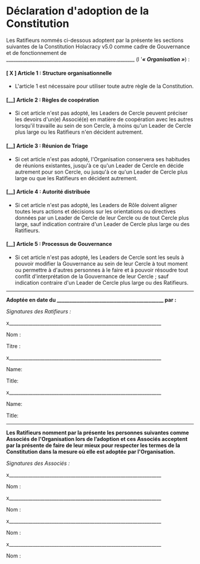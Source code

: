 Déclaration d'adoption de la Constitution
=================================

Les Ratifieurs nommés ci-dessous adoptent par la présente les sections suivantes de la Constitution Holacracy v5.0 comme cadre de Gouvernance et de fonctionnement de \_\_\_\_\_\_\_\_\_\_\_\_\_\_\_\_\_\_\_\_\_\_\_\_\_\_\_\_\_\_\_\_\_\_\_\_\_\_\_\_\_\_\_\_\_\_\_\_\_\_\_\_\_\_ (l '***« Organisation »***) :

#### [ X ] Article 1 : Structure organisationnelle

- L'article 1 est nécessaire pour utiliser toute autre règle de la Constitution.

#### [\_\_] Article 2 : Règles de coopération

- Si cet article n'est pas adopté, les Leaders de Cercle peuvent préciser les devoirs d'un(e) Associé(e) en matière de coopération avec les autres lorsqu'il travaille au sein de son Cercle, à moins qu'un Leader de Cercle plus large ou les Ratifieurs n'en décident autrement.

#### [\_\_] Article 3 : Réunion de Triage

- Si cet article n'est pas adopté, l'Organisation conservera ses habitudes de réunions existantes, jusqu'à ce qu'un Leader de Cercle en décide autrement pour son Cercle, ou jusqu'à ce qu'un Leader de Cercle plus large ou que les Ratifieurs en décident autrement.

#### [\_\_] Article 4 : Autorité distribuée

- Si cet article n'est pas adopté, les Leaders de Rôle doivent aligner toutes leurs actions et décisions sur les orientations ou directives données par un Leader de Cercle de leur Cercle ou de tout Cercle plus large, sauf indication contraire d'un Leader de Cercle plus large ou des Ratifieurs.

#### [\_\_] Article 5 : Processus de Gouvernance

- Si cet article n'est pas adopté, les Leaders de Cercle sont les seuls à pouvoir modifier la Gouvernance au sein de leur Cercle à tout moment ou permettre à d'autres personnes à le faire et à pouvoir résoudre tout conflit d'interprétation de la Gouvernance de leur Cercle ; sauf indication contraire d'un Leader de Cercle plus large ou des Ratifieurs.

---

**Adoptée en date du \_\_\_\_\_\_\_\_\_\_\_\_\_\_\_\_\_\_\_\_\_\_\_\_\_\_\_\_\_\_\_\_\_\_\_\_\_\_\_\_\_\_\_ par :**

*Signatures des Ratifieurs :*

x\_\_\_\_\_\_\_\_\_\_\_\_\_\_\_\_\_\_\_\_\_\_\_\_\_\_\_\_\_\_\_\_\_\_\_\_\_\_\_\_\_\_\_\_\_\_\_\_\_\_\_\_\_\_\_\_\_\_\_\_\_\_\_\_

Nom :

Titre :

x\_\_\_\_\_\_\_\_\_\_\_\_\_\_\_\_\_\_\_\_\_\_\_\_\_\_\_\_\_\_\_\_\_\_\_\_\_\_\_\_\_\_\_\_\_\_\_\_\_\_\_\_\_\_\_\_\_\_\_\_\_\_\_\_

Name:

Title:

x\_\_\_\_\_\_\_\_\_\_\_\_\_\_\_\_\_\_\_\_\_\_\_\_\_\_\_\_\_\_\_\_\_\_\_\_\_\_\_\_\_\_\_\_\_\_\_\_\_\_\_\_\_\_\_\_\_\_\_\_\_\_\_\_

Name:

Title:

---

**Les Ratifieurs nomment par la présente les personnes suivantes comme Associés de l'Organisation lors de l’adoption et ces Associés acceptent par la présente de faire de leur mieux pour respecter les termes de la Constitution dans la mesure où elle est adoptée par l'Organisation.**

*Signatures des Associés :*

x\_\_\_\_\_\_\_\_\_\_\_\_\_\_\_\_\_\_\_\_\_\_\_\_\_\_\_\_\_\_\_\_\_\_\_\_\_\_\_\_\_\_\_\_\_\_\_\_\_\_\_\_\_\_\_\_\_\_\_\_\_\_\_\_

Nom :

x\_\_\_\_\_\_\_\_\_\_\_\_\_\_\_\_\_\_\_\_\_\_\_\_\_\_\_\_\_\_\_\_\_\_\_\_\_\_\_\_\_\_\_\_\_\_\_\_\_\_\_\_\_\_\_\_\_\_\_\_\_\_\_\_

Nom :

x\_\_\_\_\_\_\_\_\_\_\_\_\_\_\_\_\_\_\_\_\_\_\_\_\_\_\_\_\_\_\_\_\_\_\_\_\_\_\_\_\_\_\_\_\_\_\_\_\_\_\_\_\_\_\_\_\_\_\_\_\_\_\_\_

Nom :

x\_\_\_\_\_\_\_\_\_\_\_\_\_\_\_\_\_\_\_\_\_\_\_\_\_\_\_\_\_\_\_\_\_\_\_\_\_\_\_\_\_\_\_\_\_\_\_\_\_\_\_\_\_\_\_\_\_\_\_\_\_\_\_\_

Nom :
